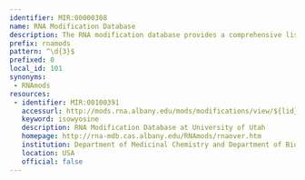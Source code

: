 ```yaml
---
identifier: MIR:00000308
name: RNA Modification Database
description: The RNA modification database provides a comprehensive listing of post-transcriptionally modified nucleosides from RNA. The database consists of all RNA-derived ribonucleosides of known structure, including those from established sequence positions, as well as those detected or characterized from hydrolysates of RNA.
prefix: rnamods
pattern: ^\d{3}$
prefixed: 0
local_id: 101
synonyms:
 - RNAmods
resources:
 - identifier: MIR:00100391
   accessurl: http://mods.rna.albany.edu/mods/modifications/view/${lid}
   keyword: isowyosine
   description: RNA Modification Database at University of Utah
   homepage: http://rna-mdb.cas.albany.edu/RNAmods/rnaover.htm
   institution: Department of Medicinal Chemistry and Department of Biochemistry, University of Utah, Salt Lake City, Utah
   location: USA
   official: false
---
```

